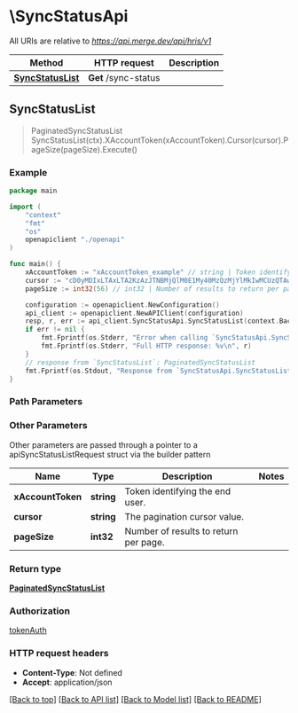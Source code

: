 # \SyncStatusApi

All URIs are relative to *https://api.merge.dev/api/hris/v1*

Method | HTTP request | Description
------------- | ------------- | -------------
[**SyncStatusList**](SyncStatusApi.md#SyncStatusList) | **Get** /sync-status | 



## SyncStatusList

> PaginatedSyncStatusList SyncStatusList(ctx).XAccountToken(xAccountToken).Cursor(cursor).PageSize(pageSize).Execute()





### Example

```go
package main

import (
    "context"
    "fmt"
    "os"
    openapiclient "./openapi"
)

func main() {
    xAccountToken := "xAccountToken_example" // string | Token identifying the end user.
    cursor := "cD0yMDIxLTAxLTA2KzAzJTNBMjQlM0E1My40MzQzMjYlMkIwMCUzQTAw" // string | The pagination cursor value. (optional)
    pageSize := int32(56) // int32 | Number of results to return per page. (optional)

    configuration := openapiclient.NewConfiguration()
    api_client := openapiclient.NewAPIClient(configuration)
    resp, r, err := api_client.SyncStatusApi.SyncStatusList(context.Background()).XAccountToken(xAccountToken).Cursor(cursor).PageSize(pageSize).Execute()
    if err != nil {
        fmt.Fprintf(os.Stderr, "Error when calling `SyncStatusApi.SyncStatusList``: %v\n", err)
        fmt.Fprintf(os.Stderr, "Full HTTP response: %v\n", r)
    }
    // response from `SyncStatusList`: PaginatedSyncStatusList
    fmt.Fprintf(os.Stdout, "Response from `SyncStatusApi.SyncStatusList`: %v\n", resp)
}
```

### Path Parameters



### Other Parameters

Other parameters are passed through a pointer to a apiSyncStatusListRequest struct via the builder pattern


Name | Type | Description  | Notes
------------- | ------------- | ------------- | -------------
 **xAccountToken** | **string** | Token identifying the end user. | 
 **cursor** | **string** | The pagination cursor value. | 
 **pageSize** | **int32** | Number of results to return per page. | 

### Return type

[**PaginatedSyncStatusList**](PaginatedSyncStatusList.md)

### Authorization

[tokenAuth](../README.md#tokenAuth)

### HTTP request headers

- **Content-Type**: Not defined
- **Accept**: application/json

[[Back to top]](#) [[Back to API list]](../README.md#documentation-for-api-endpoints)
[[Back to Model list]](../README.md#documentation-for-models)
[[Back to README]](../README.md)

